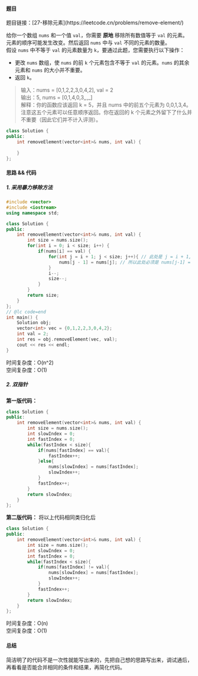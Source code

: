<h4 id="DpVuu">题目</h4>
题目链接：[27-移除元素](https://leetcode.cn/problems/remove-element/)

给你一个数组 `nums` 和一个值 `val`，你需要 **原地** 移除所有数值等于 `val` 的元素。元素的顺序可能发生改变。然后返回 `nums` 中与 `val` 不同的元素的数量。  
假设 `nums` 中不等于 `val` 的元素数量为 `k`，要通过此题，您需要执行以下操作：

+ 更改 `nums` 数组，使 `nums` 的前 `k` 个元素包含不等于 `val` 的元素。`nums` 的其余元素和 `nums` 的大小并不重要。
+ 返回 `k`。

> 输入：nums = [0,1,2,2,3,0,4,2], val = 2  
输出：5, nums = [0,1,4,0,3,_,_,_]  
解释：你的函数应该返回 k = 5，并且 nums 中的前五个元素为 0,0,1,3,4。注意这五个元素可以任意顺序返回。你在返回的 k 个元素之外留下了什么并不重要（因此它们并不计入评测）。
>



```cpp
class Solution {
public:
    int removeElement(vector<int>& nums, int val) {
    
    }
};
```

<h4 id="dIgS5">思路 && 代码</h4>
<h5 id="bpwiR">1. 采用暴力移除方法</h5>

```cpp
#include <vector>
#include <iostream>
using namespace std;

class Solution {
public:
    int removeElement(vector<int>& nums, int val) {
        int size = nums.size();
        for(int i = 0; i < size; i++) {
            if(nums[i] == val) {
                for(int j = i + 1; j < size; j++){ // 此处是 j = i + 1, 且条件是 j < size，
                    nums[j - 1] = nums[j]; // 所以此处必须是 nums[j-1] = nums[j],而不是nums[j] = nums[j+1]
                }
                i--;
                size--;
            }
        }
        return size;
    }
};
// @lc code=end
int main() {
    Solution obj;
    vector<int> vec = {0,1,2,2,3,0,4,2};
    int val = 2;
    int res = obj.removeElement(vec, val);
    cout << res << endl;
}
```

时间复杂度：O(n^2)  
空间复杂度：O(1)

<h5 id="TRAGU">2. 双指针</h5>

**第一版代码：**

```cpp
class Solution {
public:
    int removeElement(vector<int>& nums, int val) {
        int size = nums.size();
        int slowIndex = 0;
        int fastIndex = 0;
        while(fastIndex < size){
            if(nums[fastIndex] == val){
                fastIndex++;
            }else{
                nums[slowIndex] = nums[fastIndex];
                slowIndex++;
            }
            fastIndex++;
        }
        return slowIndex;
    }
};
```

**第二版代码：** 将以上代码相同类归化后

```cpp
class Solution {
public:
    int removeElement(vector<int>& nums, int val) {
        int size = nums.size();
        int slowIndex = 0;
        int fastIndex = 0;
        while(fastIndex < size){
            if(nums[fastIndex] != val){
                nums[slowIndex] = nums[fastIndex];
                slowIndex++;
            }
            fastIndex++;
        }
        return slowIndex;
    }
};
```

时间复杂度：O(n)  
空间复杂度：O(1)

<h4 id="dvKJe">总结</h4>
简洁明了的代码不是一次性就能写出来的，先把自己想的思路写出来，调试通后，再看看是否能合并相同的条件和结果，再简化代码。

